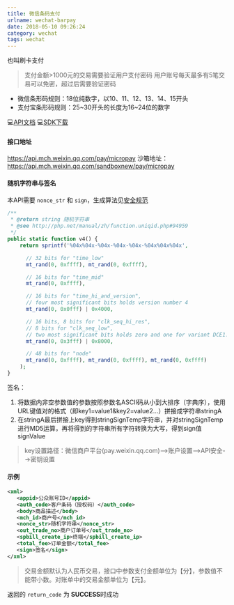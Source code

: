 ```yaml
---
title: 微信条码支付
urlname: wechat-barpay
date: 2018-05-10 09:26:24
category: wechat
tags: wechat
---
```

也叫刷卡支付

> 支付金额>1000元的交易需要验证用户支付密码
> 用户账号每天最多有5笔交易可以免密，超过后需要验证密码

- 微信条形码规则：18位纯数字，以10、11、12、13、14、15开头
- 支付宝条形码规则：25~30开头的长度为16~24位的数字

💻[API文档](https://pay.weixin.qq.com/wiki/doc/api/micropay.php?chapter=9_10&index=1)
💻[SDK下载](https://pay.weixin.qq.com/wiki/doc/api/micropay.php?chapter=11_1)

#### 接口地址
https://api.mch.weixin.qq.com/pay/micropay
沙箱地址：
https://api.mch.weixin.qq.com/sandboxnew/pay/micropay

#### 随机字符串与签名
本API需要 `nonce_str` 和 `sign`，生成算法见[安全规范](https://pay.weixin.qq.com/wiki/doc/api/micropay.php?chapter=4_3)

<!-- more -->

```php
/**
 * @return string 随机字符串
 * @see http://php.net/manual/zh/function.uniqid.php#94959
 */
public static function v4() {
    return sprintf('%04x%04x-%04x-%04x-%04x-%04x%04x%04x',

      // 32 bits for "time_low"
      mt_rand(0, 0xffff), mt_rand(0, 0xffff),

      // 16 bits for "time_mid"
      mt_rand(0, 0xffff),

      // 16 bits for "time_hi_and_version",
      // four most significant bits holds version number 4
      mt_rand(0, 0x0fff) | 0x4000,

      // 16 bits, 8 bits for "clk_seq_hi_res",
      // 8 bits for "clk_seq_low",
      // two most significant bits holds zero and one for variant DCE1.1
      mt_rand(0, 0x3fff) | 0x8000,

      // 48 bits for "node"
      mt_rand(0, 0xffff), mt_rand(0, 0xffff), mt_rand(0, 0xffff)
    );
}
```

签名：
1. 将数据内非空参数值的参数按照参数名ASCII码从小到大排序（字典序），使用URL键值对的格式（即key1=value1&key2=value2…）拼接成字符串stringA
2. 在stringA最后拼接上key得到stringSignTemp字符串，并对stringSignTemp进行MD5运算，再将得到的字符串所有字符转换为大写，得到sign值signValue

> key设置路径：微信商户平台(pay.weixin.qq.com)-->账户设置-->API安全-->密钥设置

#### 示例
```xml
<xml>
   <appid>公众账号ID</appid>
   <auth_code>客户条码（授权码）</auth_code>
   <body>商品描述</body>
   <mch_id>商户号</mch_id>
   <nonce_str>随机字符串</nonce_str>
   <out_trade_no>商户订单号</out_trade_no>
   <spbill_create_ip>终端</spbill_create_ip>
   <total_fee>订单金额</total_fee>
   <sign>签名</sign>
</xml> 
```

> 交易金额默认为人民币交易，接口中参数支付金额单位为【分】，参数值不能带小数。对账单中的交易金额单位为【元】。

返回的 `return_code` 为 **SUCCESS**时成功